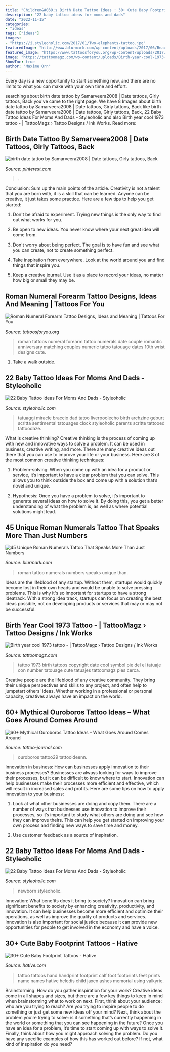 ```yaml
---
title: "Children&#039;s Birth Date Tattoo Ideas : 30+ Cute Baby Footprint Tattoos"
description: "22 baby tattoo ideas for moms and dads"
date: "2022-11-15"
categories:
- "ideas"
tags: ["ideas"]
images:
- "https://i.styleoholic.com/2017/01/Two-elephants-tattoo.jpg"
featuredImage: "http://www.blurmark.com/wp-content/uploads/2017/06/Beautiful-Roman-Numerals-Tattoo.jpg"
featured_image: "https://www.tattoosforyou.org/wp-content/uploads/2017/10/Roman-Numeral-Forearm-Tattoos.jpg"
image: "https://tattoomagz.com/wp-content/uploads/Birth-year-cool-1973-tattoo.jpg"
ShowToc: true
author: "Maxime Orn"
---
```



Every day is a new opportunity to start something new, and there are no limits to what you can make with your own time and effort.

	

		
searching about birth date tattoo by Samarveera2008 | Date tattoos, Girly tattoos, Back you've came to the right page. We have 8 Images about birth date tattoo by Samarveera2008 | Date tattoos, Girly tattoos, Back like birth date tattoo by Samarveera2008 | Date tattoos, Girly tattoos, Back, 22 Baby Tattoo Ideas For Moms And Dads - Styleoholic and also Birth year cool 1973 tattoo - | TattooMagz › Tattoo Designs / Ink Works. Read more:
		
    
## Birth Date Tattoo By Samarveera2008 | Date Tattoos, Girly Tattoos, Back

<img loading=lazy src="https://i.pinimg.com/736x/85/f8/1d/85f81d919e8a59448f98e6cf7c09346c.jpg" onerror="this.onerror=null;this.src='https://tse2.mm.bing.net/th?id=OIP.rzKSraDzPI0M4FRAVYkrdgHaLH&amp;pid=15.1';" alt="birth date tattoo by Samarveera2008 | Date tattoos, Girly tattoos, Back">

_Source: pinterest.com_

>. 

	

Conclusion: Sum up the main points of the article.
Creativity is not a talent that you are born with, it is a skill that can be learned. Anyone can be creative, it just takes some practice. Here are a few tips to help you get started:
1. Don't be afraid to experiment. Trying new things is the only way to find out what works for you.

2. Be open to new ideas. You never know where your next great idea will come from.

3. Don't worry about being perfect. The goal is to have fun and see what you can create, not to create something perfect.

4. Take inspiration from everywhere. Look at the world around you and find things that inspire you.

5. Keep a creative journal. Use it as a place to record your ideas, no matter how big or small they may be.

    
## Roman Numeral Forearm Tattoo Designs, Ideas And Meaning | Tattoos For You

<img loading=lazy src="https://www.tattoosforyou.org/wp-content/uploads/2017/10/Roman-Numeral-Forearm-Tattoos.jpg" onerror="this.onerror=null;this.src='https://tse3.mm.bing.net/th?id=OIP.uRIpaxLmCVg43FznHixLWQHaIo&amp;pid=15.1';" alt="Roman Numeral Forearm Tattoo Designs, Ideas and Meaning | Tattoos For You">

_Source: tattoosforyou.org_

>roman tattoos numeral forearm tattoo numerals date couple romantic anniversary matching couples numeric tatoo tatouage dates 10th wrist designs cute. 

	

1. Take a walk outside.

    
## 22 Baby Tattoo Ideas For Moms And Dads - Styleoholic

<img loading=lazy src="https://i.styleoholic.com/2017/01/Flower-and-watch-tattoo-idea.jpg" onerror="this.onerror=null;this.src='https://tse2.mm.bing.net/th?id=OIP.34M8aGPppDqkHaHl2eCoagHaE7&amp;pid=15.1';" alt="22 Baby Tattoo Ideas For Moms And Dads - Styleoholic">

_Source: styleoholic.com_

>tatuaggi miracle braccio dad tatoo liverpoolecho birth archzine geburt scritta sentimental tatouages clock styleoholic parents scritte tattooed tattoodaze. 

	

What is creative thinking?
Creative thinking is the process of coming up with new and innovative ways to solve a problem. It can be used in business, creative writing, and more. There are many creative ideas out there that you can use to improve your life or your business. Here are 8 of the most common creative thinking techniques:
1. Problem-solving: When you come up with an idea for a product or service, it’s important to have a clear problem that you can solve. This allows you to think outside the box and come up with a solution that’s novel and unique.

2. Hypothesis: Once you have a problem to solve, it’s important to generate several ideas on how to solve it. By doing this, you get a better understanding of what the problem is, as well as where potential solutions might lead.

    
## 45 Unique Roman Numerals Tattoo That Speaks More Than Just Numbers

<img loading=lazy src="http://www.blurmark.com/wp-content/uploads/2017/06/Beautiful-Roman-Numerals-Tattoo.jpg" onerror="this.onerror=null;this.src='https://tse1.mm.bing.net/th?id=OIP.tLi8qGr2FNGcBt4T5wPKKAHaFj&amp;pid=15.1';" alt="45 Unique Roman Numerals Tattoo That Speaks More Than Just Numbers">

_Source: blurmark.com_

>roman tattoo numerals numbers speaks unique than. 

	

Ideas are the lifeblood of any startup. Without them, startups would quickly become lost in their own heads and would be unable to solve pressing problems. This is why it's so important for startups to have a strong ideatrack. With a strong idea track, startups can focus on creating the best ideas possible, not on developing products or services that may or may not be successful.

    
## Birth Year Cool 1973 Tattoo - | TattooMagz › Tattoo Designs / Ink Works

<img loading=lazy src="https://tattoomagz.com/wp-content/uploads/Birth-year-cool-1973-tattoo.jpg" onerror="this.onerror=null;this.src='https://tse4.mm.bing.net/th?id=OIP.5rVUEIuW2rVzcToLUYduZwAAAA&amp;pid=15.1';" alt="Birth year cool 1973 tattoo - | TattooMagz › Tattoo Designs / Ink Works">

_Source: tattoomagz.com_

>tattoo 1973 birth tattoos copyright date cool symbol pie del el tatuaje con number tatouage cute tatuajes tattoomagz pies cerca. 

	

Creative people are the lifeblood of any creative community. They bring their unique perspectives and skills to any project, and often help to jumpstart others' ideas. Whether working in a professional or personal capacity, creatives always have an impact on the world.

    
## 60+ Mythical Ouroboros Tattoo Ideas – What Goes Around Comes Around

<img loading=lazy src="https://tattoo-journal.com/wp-content/uploads/2016/08/ouroboros-tattoo29-650x650.jpg" onerror="this.onerror=null;this.src='https://tse2.mm.bing.net/th?id=OIP.BM-phwgoOCnQf8NwaYnOHAHaHa&amp;pid=15.1';" alt="60+ Mythical Ouroboros Tattoo Ideas – What Goes Around Comes Around">

_Source: tattoo-journal.com_

>ouroboros tattoo29 tattooideenn. 

	

Innovation in business: How can businesses apply innovation to their business processes?
Businesses are always looking for ways to improve their processes, but it can be difficult to know where to start. Innovation can help businesses make their processes more efficient and effective, which will result in increased sales and profits. Here are some tips on how to apply innovation to your business: 
1. Look at what other businesses are doing and copy them. There are a number of ways that businesses use innovation to improve their processes, so it’s important to study what others are doing and see how they can improve theirs. This can help you get started on improving your own process and finding new ways to save time and money. 

2. Use customer feedback as a source of inspiration.

    
## 22 Baby Tattoo Ideas For Moms And Dads - Styleoholic

<img loading=lazy src="https://i.styleoholic.com/2017/01/Two-elephants-tattoo.jpg" onerror="this.onerror=null;this.src='https://tse4.mm.bing.net/th?id=OIP.kc7YVbhIOwDs0jBlPA8NQwHaJ6&amp;pid=15.1';" alt="22 Baby Tattoo Ideas For Moms And Dads - Styleoholic">

_Source: styleoholic.com_

>newborn styleoholic. 

	

Innovation: What benefits does it bring to society?
Innovation can bring significant benefits to society by enhancing creativity, productivity, and innovation. It can help businesses become more efficient and optimize their operations, as well as improve the quality of products and services. Innovation is also important for social justice because it can provide new opportunities for people to get involved in the economy and have a voice.

    
## 30+ Cute Baby Footprint Tattoos - Hative

<img loading=lazy src="https://hative.com/wp-content/uploads/2014/03/baby-footprint-tattoos/12-baby-handprint-and-footprint-tattoo.jpg" onerror="this.onerror=null;this.src='https://tse3.mm.bing.net/th?id=OIP.CxMEl8IrReFgLFuZsqO2qAHaJ6&amp;pid=15.1';" alt="30+ Cute Baby Footprint Tattoos - Hative">

_Source: hative.com_

>tattoo tattoos hand handprint footprint calf foot footprints feet prints name names hative heledis child jaxen ashes memorial using valkyrie. 

	

Brainstorming: How do you gather inspiration for your work?
Creative ideas come in all shapes and sizes, but there are a few key things to keep in mind when brainstorming what to work on next. First, think about your audience: who are you trying to reach? Are you trying to inspire people to do something or just get some new ideas off your mind? Next, think about the problem you’re trying to solve: is it something that’s currently happening in the world or something that you can see happening in the future? Once you have an idea for a problem, it’s time to start coming up with ways to solve it. Finally, think about how you might approach solving the problem. Do you have any specific examples of how this has worked out before? If not, what kind of inspiration do you need?

